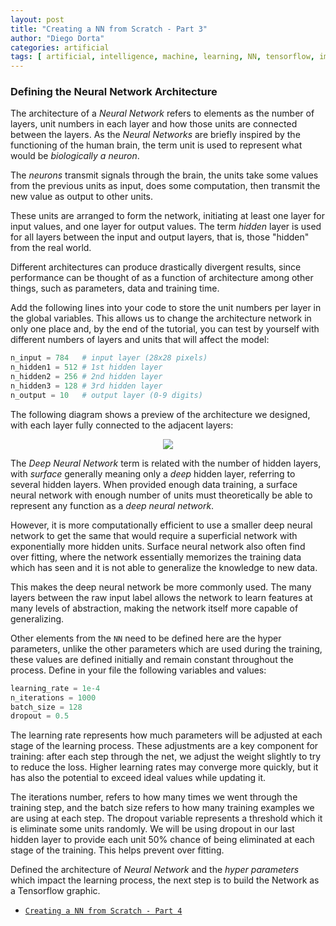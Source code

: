 ```yaml
---
layout: post
title: "Creating a NN from Scratch - Part 3"
author: "Diego Dorta"
categories: artificial
tags: [ artificial, intelligence, machine, learning, NN, tensorflow, imx8 ]
---
```


### Defining the Neural Network Architecture

The architecture of a _Neural Network_ refers to elements as the number of layers,
unit numbers in each layer and how those units are connected between the layers.
As the _Neural Networks_ are briefly inspired by the functioning of the human brain,
the term unit is used to represent what would be _biologically a neuron_.

The _neurons_ transmit signals through the brain, the units take some values from
the previous units as input, does some computation, then transmit the new value
as output to other units.

These units are arranged to form the network, initiating at least one layer for
input values, and one layer for output values. The term _hidden_ layer is used
for all layers between the input and output layers, that is, those "hidden"
from the real world.

Different architectures can produce drastically divergent results, since
performance can be thought of as a function of architecture among other
things, such as parameters, data and training time.

Add the following lines into your code to store the unit numbers per layer
in the global variables. This allows us to change the architecture network
in only one place and, by the end of the tutorial, you can test by yourself
with different numbers of layers and units that will affect the model:

```python
n_input = 784   # input layer (28x28 pixels)
n_hidden1 = 512 # 1st hidden layer
n_hidden2 = 256 # 2nd hidden layer
n_hidden3 = 128 # 3rd hidden layer
n_output = 10   # output layer (0-9 digits)
```
The following diagram shows a preview of the architecture we designed, with each
layer fully connected to the adjacent layers:

<center><img src="{{site.url}}{{site.baseurl}}/assets/layers.png"/></center>

The _Deep Neural Network_ term is related with the number of hidden layers,
with _surface_ generally meaning only a _deep_ hidden layer, referring to
several hidden layers. When provided enough data training, a surface neural
network with enough number of units must theoretically be able to represent
any function as a _deep neural network_.

However, it is more computationally efficient to use a smaller deep neural network
to get the same that would require a superficial network with exponentially more
hidden units. Surface neural network also often find over fitting, where the network
essentially memorizes the training data which has seen and it is not able to 
generalize the knowledge to new data.

This makes the deep neural network be more commonly used. The many layers between
the raw input label allows the network to learn features at many levels of abstraction,
making the network itself more capable of generalizing.

Other elements from the `NN` need to be defined here are the hyper parameters, unlike
the other parameters which are used during the training, these values are defined
initially and remain constant throughout the process. Define in your file the following
variables and values:

```python
learning_rate = 1e-4
n_iterations = 1000
batch_size = 128
dropout = 0.5
```
The learning rate represents how much parameters will be adjusted at each stage
of the learning process. These adjustments are a key component for training: after
each step through the net, we adjust the weight slightly to try to reduce the loss.
Higher learning rates may converge more quickly, but it has also the potential 
to exceed ideal values while updating it.

The iterations number, refers to how many times we went through the training
step, and the batch size refers to how many training examples we are using at
each step. The dropout variable represents a threshold which it is eliminate some 
units randomly. We will be using dropout in our last hidden layer to provide each
unit 50% chance of being eliminated at each stage of the training. This helps
prevent over fitting.

Defined the architecture of _Neural Network_ and the _hyper parameters_ which impact
the learning process, the next step is to build the Network as a Tensorflow graphic.

- [`Creating a NN from Scratch - Part 4`](https://diegodorta.com.br/artificial/Creating-NN-using-Tensorflow-4.html)

